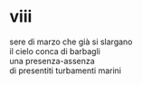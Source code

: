 # viii

sere di marzo che già si slargano  
il cielo conca di barbagli  
una presenza-assenza  
di presentiti turbamenti marini
